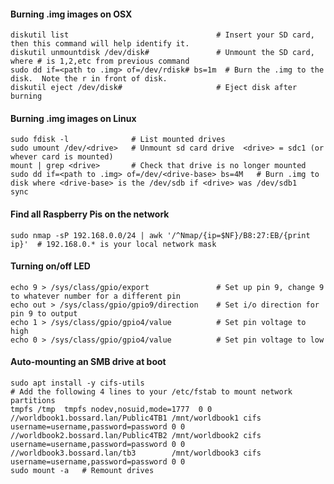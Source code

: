 #### Burning .img images on OSX

    diskutil list                                 # Insert your SD card, then this command will help identify it.
    diskutil unmountdisk /dev/disk#               # Unmount the SD card, where # is 1,2,etc from previous command
    sudo dd if=<path to .img> of=/dev/rdisk# bs=1m  # Burn the .img to the disk.  Note the r in front of disk.
    diskutil eject /dev/disk#                     # Eject disk after burning

#### Burning .img images on Linux
    sudo fdisk -l              # List mounted drives
    sudo umount /dev/<drive>   # Unmount sd card drive  <drive> = sdc1 (or whever card is mounted)
    mount | grep <drive>       # Check that drive is no longer mounted
    sudo dd if=<path to .img> of=/dev/<drive-base> bs=4M   # Burn .img to disk where <drive-base> is the /dev/sdb if <drive> was /dev/sdb1
    sync

#### Find all Raspberry Pis on the network

    sudo nmap -sP 192.168.0.0/24 | awk '/^Nmap/{ip=$NF}/B8:27:EB/{print ip}'  # 192.168.0.* is your local network mask

#### Turning on/off LED

    echo 9 > /sys/class/gpio/export               # Set up pin 9, change 9 to whatever number for a different pin
    echo out > /sys/class/gpio/gpio9/direction    # Set i/o direction for pin 9 to output
    echo 1 > /sys/class/gpio/gpio4/value          # Set pin voltage to high
    echo 0 > /sys/class/gpio/gpio4/value          # Set pin voltage to low
    
#### Auto-mounting an SMB drive at boot
    sudo apt install -y cifs-utils
    # Add the following 4 lines to your /etc/fstab to mount network partitions
    tmpfs /tmp  tmpfs nodev,nosuid,mode=1777  0 0
    //worldbook1.bossard.lan/Public4TB1 /mnt/worldbook1 cifs username=username,password=password 0 0
    //worldbook2.bossard.lan/Public4TB2 /mnt/worldbook2 cifs username=username,password=password 0 0
    //worldbook3.bossard.lan/tb3        /mnt/worldbook3 cifs username=username,password=password 0 0
    sudo mount -a   # Remount drives
